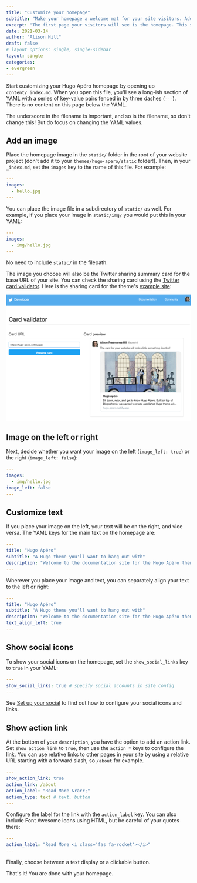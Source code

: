```yaml
---
title: "Customize your homepage"
subtitle: "Make your homepage a welcome mat for your site visitors. Add an image, social links, and an action link to help users hang out and explore your site longer."
excerpt: "The first page your visitors will see is the homepage. This should also be the first page you touch when you make your site. Add an image, social links, and an action link to help users hang out and explore your site longer."
date: 2021-03-14
author: "Alison Hill"
draft: false
# layout options: single, single-sidebar
layout: single
categories:
- evergreen
---
```


Start customizing your Hugo Apéro homepage by opening up `content/_index.md`. When you open this file, you'll see a long-ish section of YAML with a series of key-value pairs fenced in by three dashes (`---`). There is no content on this page below the YAML.

The underscore in the filename is important, and so is the filename, so don't change this! But do focus on changing the YAML values. 

## Add an image

Place the homepage image in the `static/` folder in the root of your website project (don't add it to your `themes/hugo-apero/static` folder!). Then, in your `_index.md`, set the `images` key to the name of this file. For example:

```yaml
---
images:
  - hello.jpg
---
```

You can place the image file in a subdirectory of `static/` as well. For example, if you place your image in `static/img/` you would put this in your YAML:

```yaml
---
images:
  - img/hello.jpg
---
```

No need to include `static/` in the filepath.

The image you choose will also be the Twitter sharing summary card for the base URL of your site. You can check the sharing card using the [Twitter card validator](https://cards-dev.twitter.com/validator). Here is the sharing card for the theme's [example site](https://hugo-apero.netlify.app/):

![](homepage-card.png)

## Image on the left or right

Next, decide whether you want your image on the left (`image_left: true`) or the right (`image_left: false`):

```yaml
---
images:
  - img/hello.jpg
image_left: false
---
```

## Customize text

If you place your image on the left, your text will be on the right, and vice versa. The YAML keys for the main text on the homepage are:

```yaml
---
title: "Hugo Apéro"
subtitle: "A Hugo theme you'll want to hang out with"
description: "Welcome to the documentation site for the Hugo Apéro theme!"
---
```

Wherever you place your image and text, you can separately align your text to the left or right:

```yaml
---
title: "Hugo Apéro"
subtitle: "A Hugo theme you'll want to hang out with"
description: "Welcome to the documentation site for the Hugo Apéro theme!"
text_align_left: true
---
```

## Show social icons

To show your social icons on the homepage, set the `show_social_links` key to `true` in your YAML:

```yaml
---
show_social_links: true # specify social accounts in site config
---
```

See [Set up your social](/blog/social/) to find out how to configure your social icons and links.

## Show action link

At the bottom of your `description`, you have the option to add an action link. Set `show_action_link` to `true`, then use the `action_*` keys to configure the link. You can use relative links to other pages in your site by using a relative URL starting with a forward slash, so `/about` for example.

```yaml
---
show_action_link: true
action_link: /about
action_label: "Read More &rarr;"
action_type: text # text, button
---
```

Configure the label for the link with the `action_label` key. You can also include Font Awesome icons using HTML, but be careful of your quotes there:

```yaml
---
action_label: "Read More <i class='fas fa-rocket'></i>"
---
```

Finally, choose between a text display or a clickable button.

That's it! You are done with your homepage.